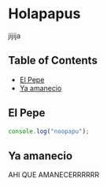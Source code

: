 # Holapapus
jijija

## Table of Contents
* [El Pepe](#el_pepe)
* [Ya amanecio](#ya_amanecio)

## El Pepe

```javascript
console.log("noopapu");
```
## Ya amanecio
AHI QUE AMANECERRRRRR
